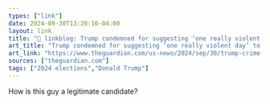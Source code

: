 ```yaml
---
types: ["link"]
date: 2024-09-30T13:20:16-04:00
layout: link
title: "🔗 linkblog: Trump condemned for suggesting ‘one really violent day’ to combat crime'"
art_title: "Trump condemned for suggesting ‘one really violent day’ to combat crime"
art_link: "https://www.theguardian.com/us-news/2024/sep/30/trump-crime-the-purge-speech"
sources: ["theguardian.com"]
tags: ["2024 elections","Donald Trump"]
---
```

How is this guy a legitimate candidate?
